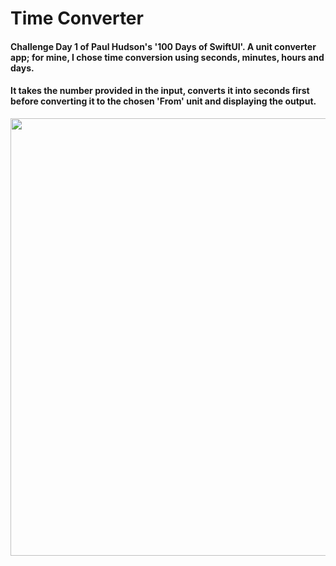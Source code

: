 # Time Converter

#### Challenge Day 1 of Paul Hudson's '100 Days of SwiftUI'. A unit converter app; for mine, I chose time conversion using seconds, minutes, hours and days.

#### It takes the number provided in the input, converts it into seconds first before converting it to the chosen 'From' unit and displaying the output.

<img src="https://github.com/user-attachments/assets/d007e07e-b9e1-4e89-8fb2-f7872fa4d84c" width="700" height="700">
